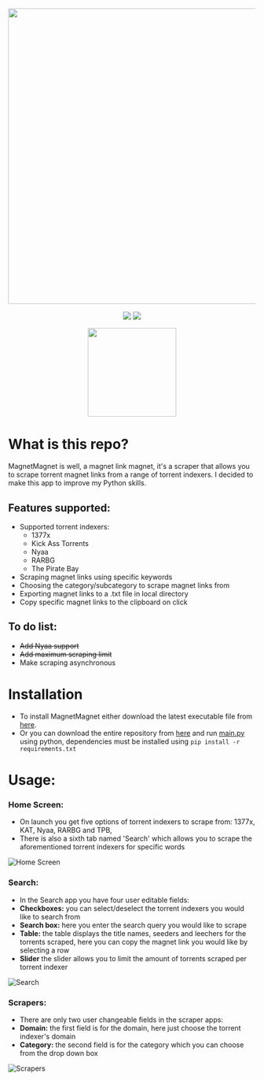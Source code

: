 <a href="#"><h3 align="center"><img src="https://i.ibb.co/w4drV5g/Magnet-Magnet-Header.png" width="600px"></h3></a>
<p align="center">
  <a href="https://github.com/eliasbenb/MagnetMagnet/releases"><img src="https://img.shields.io/github/downloads/eliasbenb/MagnetMagnet/total?color=%234197fe&style=for-the-badge"></a>
  <a href="https://github.com/eliasbenb/MagnetMagnet/releases/latest"><img src="https://img.shields.io/github/v/release/eliasbenb/MagnetMagnet?color=%234197fe&style=for-the-badge"></a>
</p>
<p align="center">
  <a href="https://eliasbenb.github.io"><img src="https://i.ibb.co/6mG3jFz/Produced-by-eliasbenb.png" width="180"></a>
</p>

# What is this repo?
MagnetMagnet is well, a magnet link magnet, it's a scraper that allows you to scrape torrent magnet links from a range of torrent indexers. I decided to make this app to improve my Python skills.


## Features supported:
- Supported torrent indexers:
	- 1377x
	- Kick Ass Torrents
	- Nyaa
	- RARBG
	- The Pirate Bay
- Scraping magnet links using specific keywords
- Choosing the category/subcategory to scrape magnet links from
- Exporting magnet links to a .txt file in local directory
- Copy specific magnet links to the clipboard on click

## To do list:
- ~~Add Nyaa support~~
- ~~Add maximum scraping limit~~
- Make scraping asynchronous

# Installation
- To install MagnetMagnet either download the latest executable file from [here](https://github.com/eliasbenb/MagnetMagnet/releases).
- Or you can download the entire repository from [here](https://github.com/eliasbenb/MagnetMagnet/archive/master.zip) and run [main.py](https://github.com/eliasbenb/MagnetMagnet/blob/master/main.py) using python, dependencies must be installed using `pip install -r requirements.txt`

# Usage:
### Home Screen:
- On launch you get five options of torrent indexers to scrape from: 1377x, KAT, Nyaa, RARBG and TPB,
- There is also a sixth tab named 'Search' which allows you to scrape the aforementioned torrent indexers for specific words

![Home Screen](https://user-images.githubusercontent.com/54410649/78558052-fdc52b80-7822-11ea-939f-cd7868a084bd.PNG)
### Search:
- In the Search app you have four user editable fields:
- **Checkboxes:** you can select/deselect the torrent indexers you would like to search from
- **Search box:** here you enter the search query you would like to scrape
- **Table:** the table displays the title names, seeders and leechers for the torrents scraped, here you can copy the magnet link you would like by selecting a row
- **Slider** the slider allows you to limit the amount of torrents scraped per torrent indexer

![Search](https://user-images.githubusercontent.com/54410649/78558044-fbfb6800-7822-11ea-9a36-ed6b0eff4a31.PNG)
### Scrapers:
- There are only two user changeable fields in the scraper apps:
- **Domain:** the first field is for the domain, here just choose the torrent indexer's domain
- **Category:** the second field is for the category which you can choose from the drop down box

![Scrapers](https://user-images.githubusercontent.com/54410649/78558049-fdc52b80-7822-11ea-94e1-4cc48413ef75.PNG)
